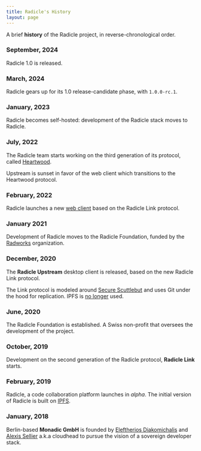 ```yaml
---
title: Radicle's History
layout: page
---
```


A brief <strong class="highlight">history</strong> of the Radicle project, in
reverse-chronological order.

### September, 2024

Radicle 1.0 is released.

### March, 2024

Radicle gears up for its 1.0 release-candidate phase, with `1.0.0-rc.1`.

### January, 2023

Radicle becomes self-hosted: development of the Radicle stack moves to Radicle.

### July, 2022

The Radicle team starts working on the third generation of its protocol,
called [Heartwood][heartwood].

Upstream is sunset in favor of the web client which transitions to the
Heartwood protocol.

### February, 2022

Radicle launches a new [web client][web] based on the Radicle Link protocol.

### January 2021

Development of Radicle moves to the Radicle Foundation, funded by the
[Radworks][radworks] organization.

### December, 2020

The **Radicle Upstream** desktop client is released, based on the new Radicle
Link protocol.

The Link protocol is modeled around [Secure Scuttlebut][ssb] and uses Git under
the hood for replication. IPFS is [no longer][689] used.

### June, 2020

The Radicle Foundation is established. A Swiss non-profit that oversees the
development of the project.

### October, 2019

Development on the second generation of the Radicle protocol, **Radicle Link**
starts.

### February, 2019

Radicle, a code collaboration platform launches in *alpha*. The initial version
of Radicle is built on [IPFS][ipfs].

### January, 2018

Berlin-based **Monadic GmbH** is founded by [Eleftherios Diakomichalis][ed] and
[Alexis Sellier][as] a.k.a cloudhead to pursue the vision of a sovereign
developer stack.

[radworks]: https://radworks.org
[ipfs]: https://ipfs.tech/
[heartwood]: https://app.radicle.xyz/seeds/seed.radicle.xyz/rad:z3gqcJUoA1n9HaHKufZs5FCSGazv5
[web]: https://app.radicle.xyz/nodes/seed.radicle.xyz/rad:z4V1sjrXqjvFdnCUbxPFqd5p4DtH5
[689]: https://github.com/radicle-dev/radicle-alpha/issues/689
[as]: https://cloudhead.io
[ed]: https://eleftherios.io/
[ssb]: https://en.wikipedia.org/wiki/Secure_Scuttlebutt
